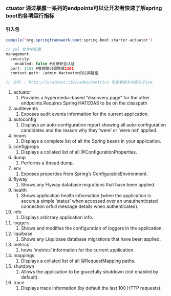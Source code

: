 ### ctuator 通过暴露一系列的endpoints可以让开发者快速了解spring boot的各项运行指标

#### 引入包

``` java
compile('org.springframework.boot:spring-boot-starter-actuator')

// yml 文件中配置
management:
  security:
    enabled: false #关掉安全认证
  port: 1101 #管理端口调整成1101
  context-path: /admin #actuator的访问路径

// 访问 ： http://localhost:1101/admin/metrics 可查看相关内容关于jvm
```

1. actuator  
    1. Provides a hypermedia-based “discovery page” for the other endpoints.Requires Spring HATEOAS to be on the classpath
1. auditevents 
    1. Exposes audit events information for the current application.
1. autoconfig  
    1. Displays an auto-configuration report showing all auto-configuration candidates and the reason why they ‘were’ or ‘were not’ applied.
1. beans 
    1. Displays a complete list of all the Spring beans in your application.
1. configprops  
    1.   Displays a collated list of all @ConfigurationProperties.
1. dump 
    1. Performs a thread dump.
1. env
    1. Exposes properties from Spring’s ConfigurableEnvironment.
1. flyway
    1. Shows any Flyway database migrations that have been applied.
1. health
    1. Shows application health information (when the application is secure,a simple ‘status’ when accessed over an unauthenticated connection orfull message details when authenticated).
1. info 
    1. Displays arbitrary application info.
1. loggers 
    1. Shows and modifies the configuration of loggers in the application.
1. liquibase 
    1. Shows any Liquibase database migrations that have been applied.
1. metrics  
    1. hows ‘metrics’ information for the current application.
1. mappings  
    1. Displays a collated list of all @RequestMapping paths.
1. shutdown 
    1. Allows the application to be gracefully shutdown (not enabled by default).
1. trace 
    1. Displays trace information (by default the last 100 HTTP requests).